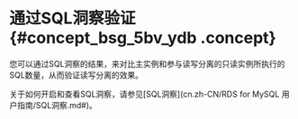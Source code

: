 # 通过SQL洞察验证 {#concept_bsg_5bv_ydb .concept}

您可以通过SQL洞察的结果，来对比主实例和参与读写分离的只读实例所执行的SQL数量，从而验证读写分离的效果。

关于如何开启和查看SQL洞察，请参见[SQL洞察](cn.zh-CN/RDS for MySQL 用户指南/SQL洞察.md#)。

